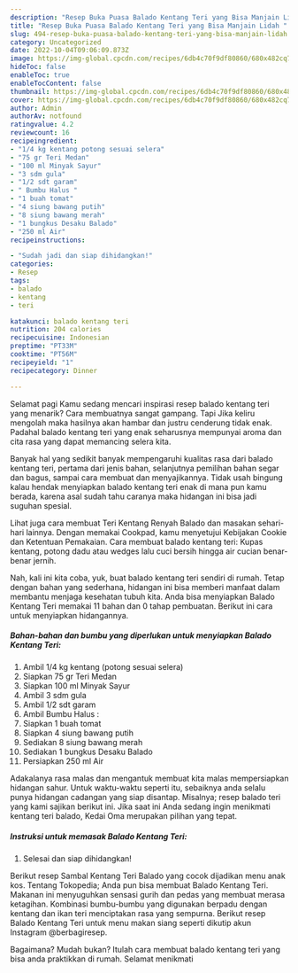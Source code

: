 ```yaml
---
description: "Resep Buka Puasa Balado Kentang Teri yang Bisa Manjain Lidah "
title: "Resep Buka Puasa Balado Kentang Teri yang Bisa Manjain Lidah "
slug: 494-resep-buka-puasa-balado-kentang-teri-yang-bisa-manjain-lidah
category: Uncategorized
date: 2022-10-04T09:06:09.873Z
image: https://img-global.cpcdn.com/recipes/6db4c70f9df80860/680x482cq70/balado-kentang-teri-foto-resep-utama.jpg
hideToc: false
enableToc: true
enableTocContent: false
thumbnail: https://img-global.cpcdn.com/recipes/6db4c70f9df80860/680x482cq70/balado-kentang-teri-foto-resep-utama.jpg
cover: https://img-global.cpcdn.com/recipes/6db4c70f9df80860/680x482cq70/balado-kentang-teri-foto-resep-utama.jpg
author: Admin
authorAv: notfound
ratingvalue: 4.2
reviewcount: 16
recipeingredient:
- "1/4 kg kentang potong sesuai selera"
- "75 gr Teri Medan"
- "100 ml Minyak Sayur"
- "3 sdm gula"
- "1/2 sdt garam"
- " Bumbu Halus "
- "1 buah tomat"
- "4 siung bawang putih"
- "8 siung bawang merah"
- "1 bungkus Desaku Balado"
- "250 ml Air"
recipeinstructions:

- "Sudah jadi dan siap dihidangkan!"
categories:
- Resep
tags:
- balado
- kentang
- teri

katakunci: balado kentang teri 
nutrition: 204 calories
recipecuisine: Indonesian
preptime: "PT33M"
cooktime: "PT56M"
recipeyield: "1"
recipecategory: Dinner

---
```



Selamat pagi Kamu sedang mencari inspirasi resep balado kentang teri yang menarik? Cara membuatnya sangat gampang. Tapi Jika keliru mengolah maka hasilnya akan hambar dan justru cenderung tidak enak. Padahal balado kentang teri yang enak seharusnya mempunyai aroma dan cita rasa yang dapat memancing selera kita.


Banyak hal yang sedikit banyak mempengaruhi kualitas rasa dari balado kentang teri, pertama dari jenis bahan, selanjutnya pemilihan bahan segar dan bagus, sampai cara membuat dan menyajikannya. Tidak usah bingung kalau hendak menyiapkan balado kentang teri enak di mana pun kamu berada, karena asal sudah tahu caranya maka hidangan ini bisa jadi suguhan spesial.

Lihat juga cara membuat Teri Kentang Renyah Balado dan masakan sehari-hari lainnya. Dengan memakai Cookpad, kamu menyetujui Kebijakan Cookie dan Ketentuan Pemakaian. Cara membuat balado kentang teri: Kupas kentang, potong dadu atau wedges lalu cuci bersih hingga air cucian benar-benar jernih.


Nah, kali ini kita coba, yuk, buat balado kentang teri sendiri di rumah. Tetap dengan bahan yang sederhana, hidangan ini bisa memberi manfaat dalam membantu menjaga kesehatan tubuh kita. Anda bisa menyiapkan Balado Kentang Teri memakai 11 bahan dan 0 tahap pembuatan. Berikut ini cara untuk menyiapkan hidangannya.

<!--inarticleads1-->

##### Bahan-bahan dan bumbu yang diperlukan untuk menyiapkan Balado Kentang Teri:

1. Ambil 1/4 kg kentang (potong sesuai selera)
1. Siapkan 75 gr Teri Medan
1. Siapkan 100 ml Minyak Sayur
1. Ambil 3 sdm gula
1. Ambil 1/2 sdt garam
1. Ambil  Bumbu Halus :
1. Siapkan 1 buah tomat
1. Siapkan 4 siung bawang putih
1. Sediakan 8 siung bawang merah
1. Sediakan 1 bungkus Desaku Balado
1. Persiapkan 250 ml Air


Adakalanya rasa malas dan mengantuk membuat kita malas mempersiapkan hidangan sahur. Untuk waktu-waktu seperti itu, sebaiknya anda selalu punya hidangan cadangan yang siap disantap. Misalnya; resep balado teri yang kami sajikan berikut ini. Jika saat ini Anda sedang ingin menikmati kentang teri balado, Kedai Oma merupakan pilihan yang tepat. 

<!--inarticleads2-->

##### Instruksi untuk memasak Balado Kentang Teri:


1. Selesai dan siap dihidangkan!

Berikut resep Sambal Kentang Teri Balado yang cocok dijadikan menu anak kos. Tentang Tokopedia; Anda pun bisa membuat Balado Kentang Teri. Makanan ini menyuguhkan sensasi gurih dan pedas yang membuat merasa ketagihan. Kombinasi bumbu-bumbu yang digunakan berpadu dengan kentang dan ikan teri menciptakan rasa yang sempurna. Berikut resep Balado Kentang Teri untuk menu makan siang seperti dikutip akun Instagram @berbagiresep. 

Bagaimana? Mudah bukan? Itulah cara membuat balado kentang teri yang bisa anda praktikkan di rumah. Selamat menikmati
